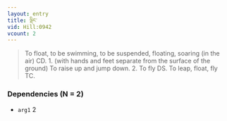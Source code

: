 ```yaml
---
layout: entry
title: ལྡིང་
vid: Hill:0942
vcount: 2
---
```

> To float, to be swimming, to be suspended, floating, soaring (in the air) CD\. 1\. (with hands and feet separate from the surface of the ground) To raise up and jump down\. 2\. To fly DS\. To leap, float, fly TC\.


### Dependencies (N = 2)
* `arg1` 2
